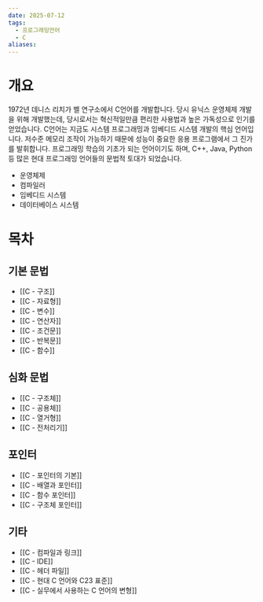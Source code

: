 ```yaml
---
date: 2025-07-12
tags:
  - 프로그래밍언어
  - C
aliases:
---
```

# 개요

1972년 데니스 리치가 벨 연구소에서 C언어를 개발합니다. 당시 유닉스 운영체제 개발을 위해 개발했는데, 당시로서는 혁신적일만큼 편리한 사용법과 높은 가독성으로 인기를 얻었습니다. C언어는 지금도 시스템 프로그래밍과 임베디드 시스템 개발의 핵심 언어입니다. 저수준 메모리 조작이 가능하기 때문에 성능이 중요한 응용 프로그램에서 그 진가를 발휘합니다. 프로그래밍 학습의 기초가 되는 언어이기도 하며, C++, Java, Python 등 많은 현대 프로그래밍 언어들의 문법적 토대가 되었습니다.

- 운영체제
- 컴파일러
- 임베디드 시스템
- 데이터베이스 시스템

# 목차
## 기본 문법

- [[C - 구조]]
- [[C - 자료형]]
- [[C - 변수]]
- [[C - 연산자]]
- [[C - 조건문]]
- [[C - 반복문]]
- [[C - 함수]]

## 심화 문법

- [[C - 구조체]]
- [[C - 공용체]]
- [[C - 열거형]]
- [[C - 전처리기]]

## 포인터

- [[C - 포인터의 기본]]
- [[C - 배열과 포인터]]
- [[C - 함수 포인터]]
- [[C - 구조체 포인터]]

## 기타

- [[C - 컴파일과 링크]]
- [[C - IDE]]
- [[C - 헤더 파일]]
- [[C - 현대 C 언어와 C23 표준]]
- [[C - 실무에서 사용하는 C 언어의 변형]]